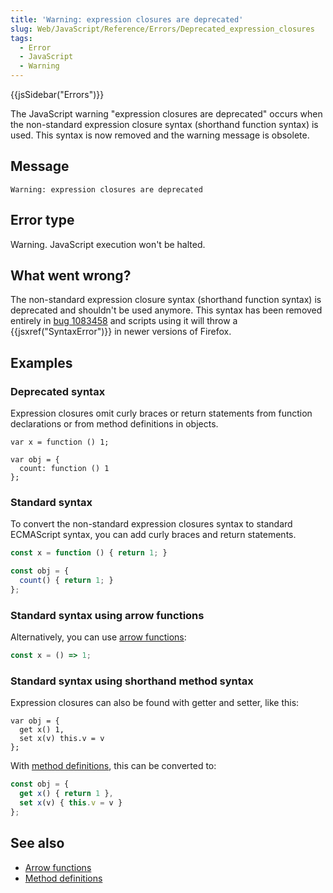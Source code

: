 ```yaml
---
title: 'Warning: expression closures are deprecated'
slug: Web/JavaScript/Reference/Errors/Deprecated_expression_closures
tags:
  - Error
  - JavaScript
  - Warning
---
```


{{jsSidebar("Errors")}}

The JavaScript warning "expression closures are deprecated" occurs when the
non-standard expression closure
syntax (shorthand function syntax) is used. This syntax is now removed and the warning message is obsolete.

## Message

```
Warning: expression closures are deprecated
```

## Error type

Warning. JavaScript execution won't be halted.

## What went wrong?

The non-standard expression closure
syntax (shorthand function syntax) is deprecated and shouldn't be used
anymore. This syntax has been removed entirely in [bug 1083458](https://bugzilla.mozilla.org/show_bug.cgi?id=1083458) and
scripts using it will throw a {{jsxref("SyntaxError")}} in newer versions of Firefox.

## Examples

### Deprecated syntax

Expression closures omit curly braces or return statements from function declarations
or from method definitions in objects.

```js-nolint example-bad
var x = function () 1;

var obj = {
  count: function () 1
};
```

### Standard syntax

To convert the non-standard expression closures syntax to standard ECMAScript syntax,
you can add curly braces and return statements.

```js example-good
const x = function () { return 1; }

const obj = {
  count() { return 1; }
};
```

### Standard syntax using arrow functions

Alternatively, you can use [arrow functions](/en-US/docs/Web/JavaScript/Reference/Functions/Arrow_functions):

```js example-good
const x = () => 1;
```

### Standard syntax using shorthand method syntax

Expression closures can also be found with getter and setter, like this:

```js-nolint example-bad
var obj = {
  get x() 1,
  set x(v) this.v = v
};
```

With [method definitions](/en-US/docs/Web/JavaScript/Reference/Functions/Method_definitions), this can be converted to:

```js example-good
const obj = {
  get x() { return 1 },
  set x(v) { this.v = v }
};
```

## See also

- [Arrow functions](/en-US/docs/Web/JavaScript/Reference/Functions/Arrow_functions)
- [Method definitions](/en-US/docs/Web/JavaScript/Reference/Functions/Method_definitions)
